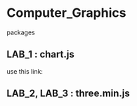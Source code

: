 # Computer_Graphics

packages

## LAB_1 : chart.js

use this link:
<script src="https://cdnjs.cloudflare.com/ajax/libs/Chart.js/2.5.0/Chart.min.js"></script>



## LAB_2, LAB_3 : three.min.js 

